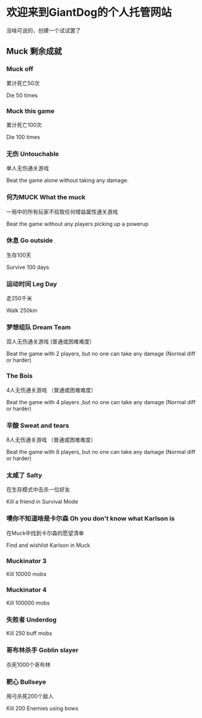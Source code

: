 # 欢迎来到GiantDog的个人托管网站

没啥可说的，创建一个试试罢了

## Muck 剩余成就

### Muck off

累计死亡50次

Die 50 times

### Muck this game

累计死亡100次

Die 100 times

### 无伤 Untouchable

单人无伤通关游戏

Beat the game alone without taking any damage.

### 何为MUCK What the muck

一局中的所有玩家不拾取任何增益属性通关游戏

Beat the game without any players picking up a powerup

### 休息 Go outside

生存100天

Survive 100 days

### 运动时间 Leg Day

走250千米

Walk 250km

### 梦想组队 Dream Team

双人无伤通关游戏 (普通或困难难度）

Beat the game with 2 players, but no one can take any damage (Normal diff or harder)

### The Bois

4人无伤通关游戏 （普通或困难难度）

Beat the game with 4 players ,but no one can take any damage (Normal diff or harder)

### 辛酸 Sweat and tears

8人无伤通关游戏 （普通或困难难度）

Beat the game with 8 players, but no one can take any damage (Normal diff or harder)

### 太咸了 Salty

在生存模式中击杀一位好友

Kill a friend in Survival Mode

### 噢你不知道啥是卡尔森 Oh you don't know what Karlson is

在Muck中找到卡尔森的愿望清单

Find and wishlist Karlson in Muck

### Muckinator 3

Kill 10000 mobs

### Muckinator 4

Kill 100000 mobs

### 失败者 Underdog

Kill 250 buff mobs

### 哥布林杀手 Goblin slayer

杀死1000个哥布林

### 靶心 Bullseye

用弓杀死200个敌人

Kill 200 Enemies using bows

